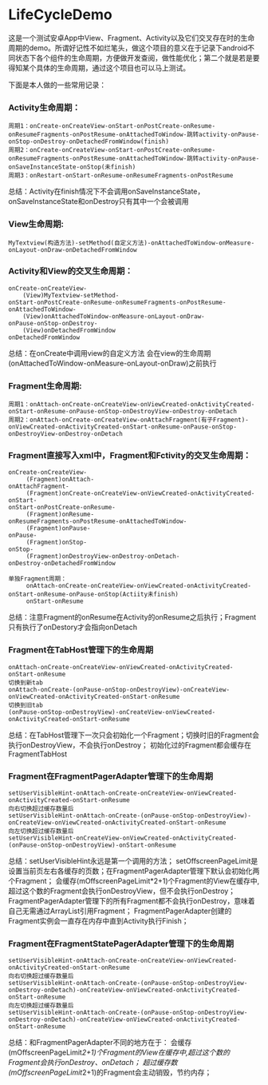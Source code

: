# LifeCycleDemo
这是一个测试安卓App中View、Fragment、Activity以及它们交叉存在时的生命周期的demo。所谓好记性不如烂笔头，做这个项目的意义在于记录下android不同状态下各个组件的生命周期，方便做开发查阅，做性能优化；第二个就是若是要得知某个具体的生命周期，通过这个项目也可以马上测试。

下面是本人做的一些常用记录：
### Activity生命周期：
	周期1：onCreate-onCreateView-onStart-onPostCreate-onResume-onResumeFragments-onPostResume-onAttachedToWindow-跳转activity-onPause-onStop-onDestroy-onDetachedFromWindow(finish)
	周期2：onCreate-onCreateView-onStart-onPostCreate-onResume-onResumeFragments-onPostResume-onAttachedToWindow-跳转activity-onPause-onSaveInstanceState-onStop(未finish)
	周期3：onRestart-onStart-onResume-onResumeFragments-onPostResume
总结：Activity在finish情况下不会调用onSaveInstanceState，onSaveInstanceState和onDestroy只有其中一个会被调用

### View生命周期:
	MyTextview(构造方法)-setMethod(自定义方法)-onAttachedToWindow-onMeasure-onLayout-onDraw-onDetachedFromWindow
### Activity和View的交叉生命周期：
	onCreate-onCreateView-
	    (View)MyTextview-setMethod-
	onStart-onPostCreate-onResume-onResumeFragments-onPostResume-onAttachedToWindow-
	    (View)onAttachedToWindow-onMeasure-onLayout-onDraw-
	onPause-onStop-onDestroy-
	    (View)onDetachedFromWindow
	onDetachedFromWindow
总结：在onCreate中调用view的自定义方法 会在view的生命周期(onAttachedToWindow-onMeasure-onLayout-onDraw)之前执行
### Fragment生命周期:
	周期1：onAttach-onCreate-onCreateView-onViewCreated-onActivityCreated-onStart-onResume-onPause-onStop-onDestroyView-onDestroy-onDetach
	周期2：onAttach-onCreate-onCreateView-onAttachFragment(有子Fragment)-onViewCreated-onActivityCreated-onStart-onResume-onPause-onStop-onDestroyView-onDestroy-onDetach
### Fragment直接写入xml中，Fragment和Fctivity的交叉生命周期：
	onCreate-onCreateView-
		 (Fragment)onAttach-
	onAttachFragment-
		 (Fragment)onCreate-onCreateView-onViewCreated-onActivityCreated-onStart-
	onStart-onPostCreate-onResume-
		 (Fragment)onResume-
	onResumeFragments-onPostResume-onAttachedToWindow-
		 (Fragment)onPause-
	onPause-
		 (Fragment)onStop-
	onStop-
		 (Fragment)onDestroyView-onDestroy-onDetach-
	onDestroy-onDetachedFromWindow

	单独Fragment周期：
         onAttach-onCreate-onCreateView-onViewCreated-onActivityCreated-onStart-onResume-onPause-onStop(Actiity未finish)
         onStart-onResume
总结：注意Fragment的onResume在Activity的onResume之后执行；Fragment只有执行了onDestory才会指向onDetach
### Fragment在TabHost管理下的生命周期
    onAttach-onCreate-onCreateView-onViewCreated-onActivityCreated-onStart-onResume
    切换到新tab
    onAttach-onCreate-(onPause-onStop-onDestroyView)-onCreateView-onViewCreated-onActivityCreated-onStart-onResume
    切换到旧tab
    (onPause-onStop-onDestroyView)-onCreateView-onViewCreated-onActivityCreated-onStart-onResume
总结：在TabHost管理下一次只会初始化一个Fragment；切换时旧的Fragment会执行onDestroyView，不会执行onDestroy；
初始化过的Fragment都会缓存在FragmentTabHost

### Fragment在FragmentPagerAdapter管理下的生命周期
    setUserVisibleHint-onAttach-onCreate-onCreateView-onViewCreated-onActivityCreated-onStart-onResume
    向右切换超过缓存数量后
    setUserVisibleHint-onAttach-onCreate-(onPause-onStop-onDestroyView)-onCreateView-onViewCreated-onActivityCreated-onStart-onResume
    向左切换超过缓存数量后
    setUserVisibleHint-onCreateView-onViewCreated-onActivityCreated-(onPause-onStop-onDestroyView)-onStart-onResume
总结：setUserVisibleHint永远是第一个调用的方法；
setOffscreenPageLimit是设置当前页左右各缓存的页数；在FragmentPagerAdapter管理下默认会初始化两个Fragment；
会缓存(mOffscreenPageLimit*2+1)个Fragment的View在缓存中,超过这个数的Fragment会执行onDestroyView，但不会执行onDestroy；
FragmentPagerAdapter管理下的所有Fragment都不会执行onDestroy，意味着自己无需通过ArrayList引用Fragment；
FragmentPagerAdapter创建的Fragment实例会一直存在内存中直到Activity执行Finish；

### Fragment在FragmentStatePagerAdapter管理下的生命周期
    setUserVisibleHint-onAttach-onCreate-onCreateView-onViewCreated-onActivityCreated-onStart-onResume
    向右切换超过缓存数量后
    setUserVisibleHint-onAttach-onCreate-(onPause-onStop-onDestroyView-onDestroy-onDetach)-onCreateView-onViewCreated-onActivityCreated-onStart-onResume
    向左切换超过缓存数量后
    setUserVisibleHint-onAttach-onCreate-(onPause-onStop-onDestroyView-onDestroy-onDetach)-onCreateView-onViewCreated-onActivityCreated-onStart-onResume
总结：和FragmentPagerAdapter不同的地方在于：
会缓存(mOffscreenPageLimit*2+1)个Fragment的View在缓存中,超过这个数的Fragment会执行onDestroy、onDetach；
超过缓存数(mOffscreenPageLimit*2+1)的Fragment会主动销毁，节约内存；
